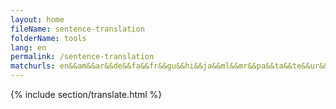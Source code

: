 ```yaml
---
layout: home
fileName: sentence-translation
folderName: tools
lang: en
permalink: /sentence-translation
matchurls: en&&am&&ar&&de&&fa&&fr&&gu&&hi&&ja&&ml&&mr&&pa&&ta&&te&&ur&&zh&&vi
---
```

{% include section/translate.html %}